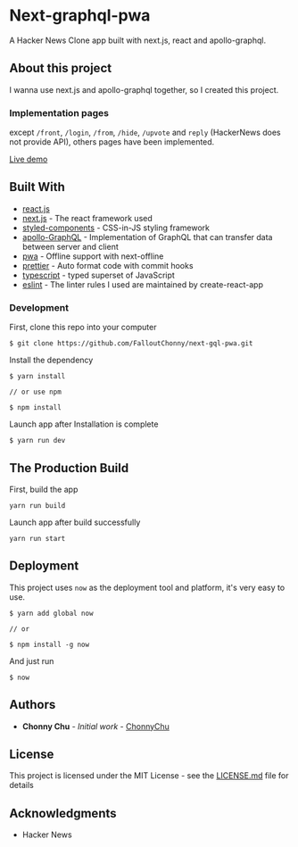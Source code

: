 # Next-graphql-pwa

A Hacker News Clone app built with next.js, react and apollo-graphql.

## About this project

I wanna use next.js and apollo-graphql together, so I created this project.

### Implementation pages

except `/front`, `/login`, `/from`, `/hide`, `/upvote` and `reply` (HackerNews does not provide API), others pages have been implemented.

[Live demo](https://next-gql-hnpwa.now.sh/)

## Built With

- [react.js](https://reactjs.org/)
- [next.js](https://rometools.github.io/rome/) - The react framework used
- [styled-components](http://www.dropwizard.io/1.0.2/docs/) - CSS-in-JS styling framework
- [apollo-GraphQL](https://www.apollographql.com/) - Implementation of GraphQL that can transfer data between server and client
- [pwa](https://github.com/hanford/next-offline) - Offline support with next-offline
- [prettier](https://prettier.io/) - Auto format code with commit hooks
- [typescript](https://www.typescriptlang.org/) - typed superset of JavaScript
- [eslint](https://eslint.org/) - The linter rules I used are maintained by create-react-app

### Development

First, clone this repo into your computer

```
$ git clone https://github.com/FalloutChonny/next-gql-pwa.git
```

Install the dependency

```
$ yarn install

// or use npm

$ npm install
```

Launch app after Installation is complete

```
$ yarn run dev
```

## The Production Build

First, build the app

```
yarn run build
```

Launch app after build successfully

```
yarn run start
```

## Deployment

This project uses `now` as the deployment tool and platform, it's very easy to use.

```
$ yarn add global now

// or

$ npm install -g now
```

And just run

```
$ now
```

## Authors

- **Chonny Chu** - _Initial work_ - [ChonnyChu](https://github.com/FalloutChonny)

## License

This project is licensed under the MIT License - see the [LICENSE.md](LICENSE.md) file for details

## Acknowledgments

- Hacker News
